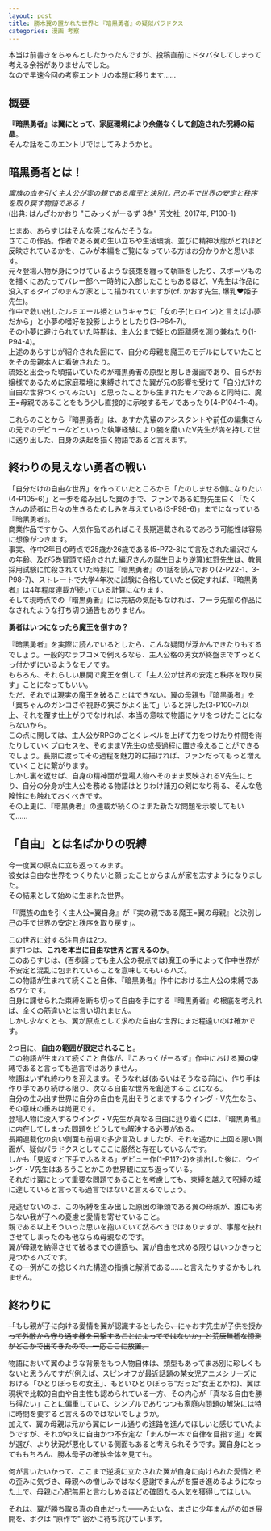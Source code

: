```yaml
---
layout: post
title: 勝木翼の置かれた世界と『暗黒勇者』の疑似パラドクス
categories: 漫画 考察
---
```


本当は前書きをちゃんとしたかったんですが、投稿直前にドタバタしてしまって考える余裕がありませんでした。  
なので早速今回の考察エントリの本題に移ります……

## 概要

**『暗黒勇者』は翼にとって、家庭環境により余儀なくして創造された呪縛の結晶**。  
そんな話をこのエントリではしてみようかと。

## 暗黒勇者とは！

*魔族の血を引く主人公が実の親である魔王と決別し 己の手で世界の安定と秩序を取り戻す物語である！*  
(出典: はんざわかおり "こみっくがーるず 3巻" 芳文社, 2017年, P100-1)

とまあ、あらすじはそんな感じなんだそうな。  
さてこの作品。作者である翼の生い立ちや生活環境、並びに精神状態がどれほど反映されているかを、こみが本編をご覧になっている方はお分かりかと思います。  
元々登場人物が身につけているような装束を纏って執筆をしたり、スポーツものを描くにあたってバレー部へ一時的に入部したこともあるほど、V先生は作品に没入するタイプのまんが家として描かれていますが(cf. かおす先生, 爆乳♥姫子先生)。  
作中で救い出したルミエール姫というキャラに「女の子(ヒロイン)と言えば小夢だから」と小夢の嗜好を投影しようとしたり(3-P64-7)。  
その小夢に避けられていた時期は、主人公まで姫との距離感を測り兼ねたり(1-P94-4)。  
上述のあらすじが紹介された回にて、自分の母親を魔王のモデルにしていたことをその母親本人に看破されたり。  
琉姫と出会った頃描いていたのが暗黒勇者の原型と思しき漫画であり、自らがお嬢様であるために家庭環境に束縛されてきた翼が兄の影響を受けて「自分だけの自由な世界つくってみたい」と思ったことから生まれたモノであると同時に、魔王=母親であることをもう少し直接的に示唆するモノであったり(4-P104-1~4)。  

これらのことから『暗黒勇者』は、あすか先輩のアシスタントや前任の編集さんの元でのデビューなどといった執筆経験により腕を磨いたV先生が満を持して世に送り出した、自身の決起を描く物語であると言えます。

## 終わりの見えない勇者の戦い

「自分だけの自由な世界」を作っていたところから「たのしませる側になりたい(4-P105-6)」と一歩を踏み出した翼の手で、ファンである虹野先生曰く「たくさんの読者に日々の生きるたのしみを与えている(3-P98-6)」までになっている『暗黒勇者』。  
商業作品ですから、人気作品であればこそ長期連載されるであろう可能性は容易に想像がつきます。  
事実、作中2年目の時点で25歳か26歳である(5-P72-8にて言及された編沢さんの年齢、及び5巻冒頭で紹介された編沢さんの誕生日より[逆算](https://fse.tw/bdlk9))虹野先生は、教員採用試験に忙殺されていた時期に『暗黒勇者』の1話を読んでおり(2-P22-1、3-P98-7)、ストレートで大学4年次に試験に合格していたと仮定すれば、『暗黒勇者』は4年程度連載が続いている計算になります。  
そして現時点での『暗黒勇者』には完結の気配もなければ、フーラ先輩の作品になされたような打ち切り通告もありません。

**勇者はいつになったら魔王を倒すの？**

『暗黒勇者』を実際に読んでいるとしたら、こんな疑問が浮かんできたりもするでしょう。一般的なラブコメで例えるなら、主人公格の男女が終盤までずっとくっ付かずにいるようなモノです。  
もちろん、それらしい展開で魔王を倒して「主人公が世界の安定と秩序を取り戻す」ことになってもいい。  
ただ、それでは現実の魔王を破ることはできない。翼の母親も『暗黒勇者』を「翼ちゃんのガンコさや視野の狭さがよく出て」いると評した(3-P100-7)以上、それを覆す仕上がりでなければ、本当の意味で物語にケリをつけたことにならないから。  
この点に関しては、主人公がRPGのごとくレベルを上げて力をつけたり仲間を得たりしていくプロセスを、そのままV先生の成長過程に置き換えることができるでしょう。長期に渡ってその過程を魅力的に描ければ、ファンだってもっと増えていくことに繋がります。  
しかし裏を返せば、自身の精神面が登場人物へそのまま反映されるV先生にとり、自分の分身が主人公を務める物語はとりわけ諸刃の剣になり得る、そんな危険性にも触れておくべきです。  
その上更に、『暗黒勇者』の連載が続くのはまた新たな問題を示唆してもいて……

## 「自由」とは名ばかりの呪縛

今一度翼の原点に立ち返ってみます。  
彼女は自由な世界をつくりたいと願ったことからまんが家を志すようになりました。  
その結果として始めに生まれた世界。

「『魔族の血を引く主人公=翼自身』が『実の親である魔王=翼の母親』と決別し 己の手で世界の安定と秩序を取り戻す」。

この世界に対する注目点は2つ。  
まず1つは、**これを本当に自由な世界と言えるのか**。  
このあらすじは、(百歩譲っても主人公の視点では)魔王の手によって作中世界が不安定と混乱に包まれていることを意味してもいるハズ。    
この物語が生まれて続くこと自体、『暗黒勇者』作中における主人公の束縛であるワケです。  
自身に課せられた束縛を断ち切って自由を手にする『暗黒勇者』の根底を考えれば、全くの筋違いとは言い切れません。  
しかし少なくとも、翼が原点として求めた自由な世界にまだ程遠いのは確かです。

2つ目に、**自由の範囲が限定されること**。  
この物語が生まれて続くこと自体が、『こみっくがーるず』作中における翼の束縛であると言っても過言ではありません。  
物語はいずれ終わりを迎えます。そうなれば(あるいはそうなる前に)、作り手は作り手であり続ける限り、次なる自由な世界を創造することになる。  
自分の生み出す世界に自分の自由を見出そうとまでするウイング・V先生なら、その意味の重みは尚更です。  
登場人物に没入するウイング・V先生が真なる自由に辿り着くには、『暗黒勇者』に内在してしまった問題をどうしても解決する必要がある。  
長期連載化の良い側面も前項で多少言及しましたが、それを遥かに上回る悪い側面が、疑似パラドクスとしてここに厳然と存在しているんです。  
しかも「見返すと下手でふるえる」デビュー作(1-P117-2)を排出した後に、ウイング・V先生はあろうことかこの世界観に立ち返っている。  
それだけ翼にとって重要な問題であることを考慮しても、束縛を越えて呪縛の域に達していると言っても過言ではないと言えるでしょう。  

見逃せないのは、この呪縛を生み出した原因の筆頭である翼の母親が、誰にも劣らない我が子への憂慮と愛情を寄せていること。  
親である以上そういった思いを抱いていて然るべきではありますが、事態を抉れさせてしまったのも他ならぬ母親なのです。  
翼が母親を納得させて破るまでの道筋も、翼が自由を求める限りはいつかきっと見つかるハズです。  
その一例がこの捻じくれた構造の指摘と解消である……と言えたりするかもしれません。

## 終わりに

~~「もし親が子に向ける愛情を翼が認識するとしたら、にゃおす先生が子供を授かって外敵から守り通す様を目撃することによってではないか」と荒唐無稽な憶測がどこかで出てきたので、一応ここに放置。~~

物語において翼のような背景をもつ人物自体は、類型もあってまあ別に珍しくもないと思うんですが(例えば、スピンオフが最近話題の某女児アニメシリーズにおける「ひとりぼっちの女王」、もといひとりぼっち"だった"女王とかね)、翼は現状で比較的自由や自主性も認められている一方、その内心が「真なる自由を勝ち得たい」ことに偏重していて、シンプルでありつつも家庭内問題の解決には特に時間を要すると言えるのではないでしょうか。  
加えて、翼の母親は元から翼にレール通りの進路を進んでほしいと感じていたようですが、それがゆえに自由かつ不安定な「まんが一本で自律を目指す道」を翼が選び、より状況が悪化している側面もあると考えられそうです。翼自身にとってももちろん、勝木母子の確執全体を見ても。

何が言いたいかって、ここまで逆境に立たされた翼が自身に向けられた愛情とその歪みに気づき、母親への憎しみではなく感謝でまんがを描き進めるようになった上で、母親に心配無用と言わしめるほどの確固たる人気を獲得してほしい。  

それは、翼が勝ち取る真の自由だった――みたいな、まさに少年まんがの如き展開を、ボクは "原作で" 密かに待ち詫びています。
